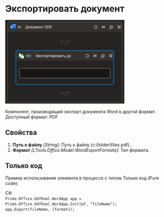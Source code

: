 # Экспортировать документ

![](../../../../resources/activities/basic/odf/text/cropped-exportdoc-fixed.png)

Компонент, производящий экспорт документа Word в другой формат. Доступный формат: PDF

## Свойства

1. **Путь к файлу** *[String]*: Путь к файлу (c:\folder\files.pdf).
2. **Формат** *[LTools.Office.Model.WordExportFormats]*: Тип формата.

## Только код
Пример использования элемента в процессе с типом Только код (Pure code):

C#:  
`Primo.Office.OdfOxml.WordApp app = Primo.Office.OdfOxml.WordApp.Init(wf, "fileName");`   
`app.Export(fileName, [format]);`
